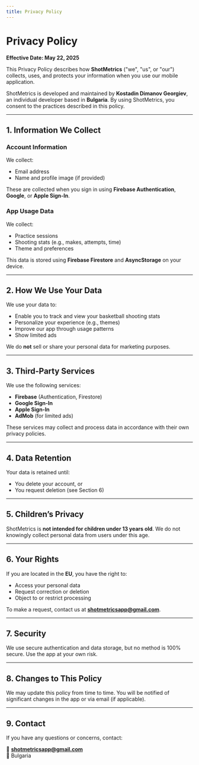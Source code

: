 ```yaml
---
title: Privacy Policy
---
```


# Privacy Policy

**Effective Date: May 22, 2025**

This Privacy Policy describes how **ShotMetrics** ("we", "us", or "our") collects, uses, and protects your information when you use our mobile application.

ShotMetrics is developed and maintained by **Kostadin Dimanov Georgiev**, an individual developer based in **Bulgaria**. By using ShotMetrics, you consent to the practices described in this policy.

---

## 1. Information We Collect

### Account Information
We collect:
- Email address
- Name and profile image (if provided)

These are collected when you sign in using **Firebase Authentication**, **Google**, or **Apple Sign-In**.

### App Usage Data
We collect:
- Practice sessions
- Shooting stats (e.g., makes, attempts, time)
- Theme and preferences

This data is stored using **Firebase Firestore** and **AsyncStorage** on your device.

---

## 2. How We Use Your Data

We use your data to:
- Enable you to track and view your basketball shooting stats
- Personalize your experience (e.g., themes)
- Improve our app through usage patterns
- Show limited ads

We do **not** sell or share your personal data for marketing purposes.

---

## 3. Third-Party Services

We use the following services:
- **Firebase** (Authentication, Firestore)
- **Google Sign-In**
- **Apple Sign-In**
- **AdMob** (for limited ads)

These services may collect and process data in accordance with their own privacy policies.

---

## 4. Data Retention

Your data is retained until:
- You delete your account, or
- You request deletion (see Section 6)

---

## 5. Children’s Privacy

ShotMetrics is **not intended for children under 13 years old**. We do not knowingly collect personal data from users under this age.

---

## 6. Your Rights

If you are located in the **EU**, you have the right to:
- Access your personal data
- Request correction or deletion
- Object to or restrict processing

To make a request, contact us at **shotmetricsapp@gmail.com**.

---

## 7. Security

We use secure authentication and data storage, but no method is 100% secure. Use the app at your own risk.

---

## 8. Changes to This Policy

We may update this policy from time to time. You will be notified of significant changes in the app or via email (if applicable).

---

## 9. Contact

If you have any questions or concerns, contact:

📧 **shotmetricsapp@gmail.com**  
📍 Bulgaria
